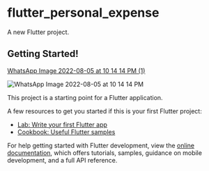 # flutter_personal_expense

A new Flutter project.

## Getting Started!
[WhatsApp Image 2022-08-05 at 10 14 14 PM (1)](https://user-images.githubusercontent.com/83751089/183123286-913de9cc-c40a-4982-a8b3-67f7093cda12.jpeg)

![WhatsApp Image 2022-08-05 at 10 14 14 PM](https://user-images.githubusercontent.com/83751089/183123310-b409ad27-f0a4-4a12-a873-976fb681b1ff.jpeg)

This project is a starting point for a Flutter application.

A few resources to get you started if this is your first Flutter project:

- [Lab: Write your first Flutter app](https://docs.flutter.dev/get-started/codelab)
- [Cookbook: Useful Flutter samples](https://docs.flutter.dev/cookbook)

For help getting started with Flutter development, view the
[online documentation](https://docs.flutter.dev/), which offers tutorials,
samples, guidance on mobile development, and a full API reference.
